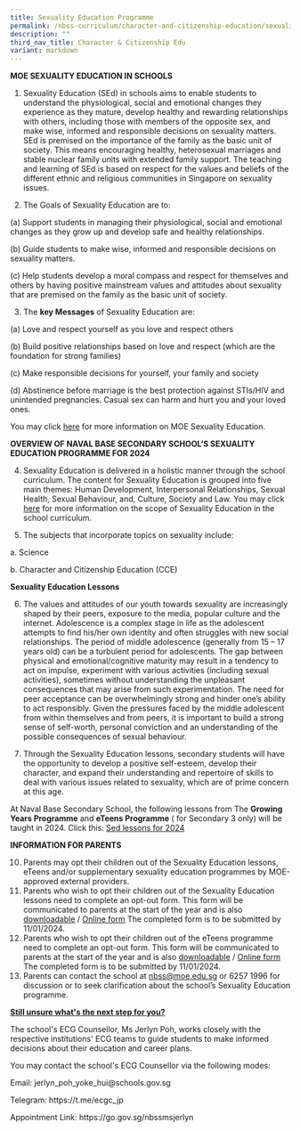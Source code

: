 ```yaml
---
title: Sexuality Education Programme
permalink: /nbss-curriculum/character-and-citizenship-education/sexuality-education-programme/
description: ""
third_nav_title: Character & Citizenship Edu
variant: markdown
---
```

**MOE SEXUALITY EDUCATION IN SCHOOLS**

1.	Sexuality Education (SEd) in schools aims to enable students to understand the physiological, social and emotional changes they experience as they mature, develop healthy and rewarding relationships with others, including those with members of the opposite sex, and make wise, informed and responsible decisions on sexuality matters. SEd is premised on the importance of the family as the basic unit of society. This means encouraging healthy, heterosexual marriages and stable nuclear family units with extended family support. The teaching and learning of SEd is based on respect for the values and beliefs of the different ethnic and religious communities in Singapore on sexuality issues.
	


2. The Goals of Sexuality Education are to:

(a)	Support students in managing their physiological, social and emotional changes as they grow up and develop safe and healthy relationships. 

(b)	Guide students to make wise, informed and responsible decisions on sexuality matters. 

(c)	Help students develop a moral compass and respect for themselves and others by having positive mainstream values and attitudes about sexuality that are premised on the family as the basic unit of society. 

3. The **key Messages** of Sexuality Education are:

(a)	Love and respect yourself as you love and respect others

(b)	Build positive relationships based on love and respect (which are the foundation for strong families)

(c)	Make responsible decisions for yourself, your family and society 

(d)	Abstinence before marriage is the best protection against STIs/HIV and unintended pregnancies. Casual sex can harm and hurt you and your loved ones.

You may click [here](https://go.gov.sg/moe-sexuality-education)  for more information on MOE Sexuality Education.

**OVERVIEW OF NAVAL BASE SECONDARY SCHOOL’S SEXUALITY EDUCATION PROGRAMME FOR 2024**


4.	Sexuality Education is delivered in a holistic manner through the school curriculum. The content for Sexuality Education is grouped into five main themes: Human Development, Interpersonal Relationships, Sexual Health, Sexual Behaviour, and, Culture, Society and Law. You may click [here](https://go.gov.sg/moe-sexuality-education-scope) for more information on the scope of Sexuality Education in the school curriculum.

5.	The subjects that incorporate topics on sexuality include: 

a.	Science 

b.	Character and Citizenship Education (CCE)

**Sexuality Education Lessons**

6.	The values and attitudes of our youth towards sexuality are increasingly shaped by their peers, exposure to the media, popular culture and the internet. Adolescence is a complex stage in life as the adolescent attempts to find his/her own identity and often struggles with new social relationships. The period of middle adolescence (generally from 15 – 17 years old) can be a turbulent period for adolescents. The gap between physical and emotional/cognitive maturity may result in a tendency to act on impulse, experiment with various activities (including sexual activities), sometimes without understanding the unpleasant consequences that may arise from such experimentation. The need for peer acceptance can be overwhelmingly strong and hinder one’s ability to act responsibly.  Given the pressures faced by the middle adolescent from within themselves and from peers, it is important to build a strong sense of self-worth, personal conviction and an understanding of the possible consequences of sexual behaviour. 

7.	Through the Sexuality Education lessons, secondary students will have the opportunity to develop a positive self-esteem, develop their character, and expand their understanding and repertoire of skills to deal with various issues related to sexuality, which are of prime concern at this age. 


At Naval Base Secondary School, the following lessons from The **Growing Years  Programme** and **eTeens Programme** ( for Secondary 3 only) will be  taught in 2024. Click this: [Sed lessons for 2024](/files/SE%20Edu/SEd_lessons_for_2024.pdf)

**INFORMATION FOR PARENTS**

10.	Parents may opt their children out of the Sexuality Education lessons, eTeens and/or supplementary sexuality education programmes by MOE-approved external providers. 
11.	Parents who wish to opt their children out of the Sexuality Education lessons need to complete an opt-out form. This form will be communicated to parents at the start of the year and is also [downloadable](/files/SE%20Edu/sexuality_education_lessons_opt_out_form.pdf) / [Online form](https://form.gov.sg/658ecaed472c2d0013543030) The completed form is to be submitted by 11/01/2024. 
12.	Parents who wish to opt their children out of the eTeens programme need to complete an opt-out form. This form will be communicated to parents at the start of the year and is also [downloadable](/files/SE%20Edu/eTeens_programme_opt_out_form.pdf) / [Online form](https://form.gov.sg/658ecf7e341230001179e607)
The completed form is to be submitted by 11/01/2024.
13.	Parents can contact the school at nbss@moe.edu.sg or 6257 1996 for discussion or to seek clarification about the school’s Sexuality Education programme.



<p><strong><u>Still unsure what's the next step for you?</u></strong>&nbsp;</p>
	
<p>The school's ECG Counsellor, Ms Jerlyn Poh, works closely with the respective institutions' ECG teams to guide students to make informed decisions about their education and career plans.</p>
	
	
<p>You may contact the school's ECG Counsellor via the following modes:</p>
	
<p>Email: jerlyn_poh_yoke_hui@schools.gov.sg</p>
	
<p>Telegram: https://t.me/ecgc_jp</p>
	
<p>Appointment Link: https://go.gov.sg/nbssmsjerlyn</p>